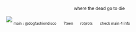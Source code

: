 <p align="center">
<sub>where the dead go to die</sub></p>

![](https://files.catbox.moe/jxdboi.jpg)
<sub><sub>main : @dogfashiondisco　　7teen　　rot/rots　　check main 4 info</sub></sub>

